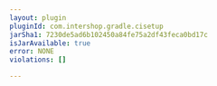 ```yaml
---
layout: plugin
pluginId: com.intershop.gradle.cisetup
jarSha1: 7230de5ad6b102450a84fe75a2df43feca0bd17c
isJarAvailable: true
error: NONE
violations: []

---
```

